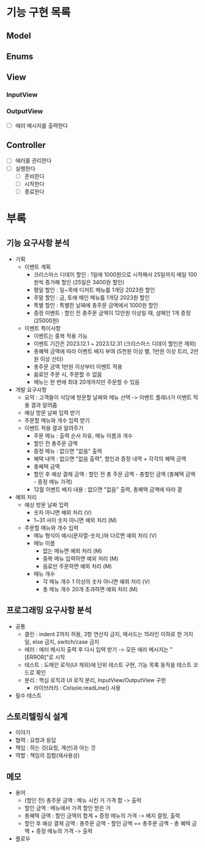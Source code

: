 # 기능 구현 목록

## Model

## Enums

## View

### InputView

### OutputView

- [ ] 에러 메시지를 출력한다

## Controller

- [ ] 에러를 관리한다
- [ ] 실행한다
    - [ ] 준비한다
    - [ ] 시작한다
    - [ ] 종료한다

# 부록

## 기능 요구사항 분석

- 기획
    - 이벤트 계획
        - 크리스마스 디데이 할인 : 1일에 1000원으로 시작해서 25일까지 매일 100원씩 증가해 할인 (25일은 3400원 할인)
        - 평일 할인 : 일~목에 디저트 메뉴를 1개당 2023원 할인
        - 주말 할인 : 금, 토에 메인 메뉴를 1개당 2023원 할인
        - 특별 할인 : 특별한 날짜에 총주문 금액에서 1000원 할인
        - 증정 이벤트 : 할인 전 총주문 금액이 12만원 이상일 때, 샴페인 1개 증정 (25000원)
    - 이벤트 특이사항
        - 이벤트는 중복 적용 가능
        - 이벤트 기간은 2023.12.1 ~ 2023.12.31 (크리스마스 디데이 할인은 제외)
        - 총혜택 금액에 따라 이벤트 배지 부여 (5천원 이상 별, 1만원 이상 트리, 2만원 이상 산타)
        - 총주문 금액 1만원 이상부터 이벤트 적용
        - 음료만 주문 시, 주문할 수 없음
        - 메뉴는 한 번에 최대 20개까지만 주문할 수 있음
- 개발 요구사항
    - 요약 : 고객들이 식당에 방문할 날짜와 메뉴 선택 -> 이벤트 플래너가 이벤트 적용 결과 알려줌
    - 예상 방문 날짜 입력 받기
    - 주문할 메뉴와 개수 입력 받기
    - 이벤트 적용 결과 알려주기
        - 주문 메뉴 : 출력 순서 자유, 메뉴 이름과 개수
        - 할인 전 총주문 금액
        - 증정 메뉴 : 없으면 "없음" 출력
        - 혜택 내역 : 없으면 "없음 출력", 할인과 증정 내역 + 각각의 혜택 금액
        - 총혜택 금액
        - 할인 후 예상 결제 금액 : 할인 전 총 주문 금액 - 총할인 금액 (총혜택 금액 - 증정 메뉴 가격)
        - 12월 이벤트 배지 내용 : 없으면 "없음" 출력, 총혜택 금액에 따라 결
- 예외 처리
    - 예상 방문 날짜 입력
        - 숫자 아니면 예외 처리 (V)
        - 1~31 사이 숫자 아니면 예외 처리 (M)
    - 주문할 메뉴와 개수 입력
        - 메뉴 형식이 예시(문자열-숫자,)와 다르면 예외 처리 (V)
        - 메뉴 이름
            - 없는 메뉴면 예외 처리 (M)
            - 중복 메뉴 입력하면 예외 처리 (M)
            - 음료만 주문하면 예외 처리 (M)
        - 메뉴 개수
            - 각 메뉴 개수 1 이상의 숫자 아니면 예외 처리 (V)
            - 총 메뉴 개수 20개 초과하면 예외 처리 (M)

## 프로그래밍 요구사항 분석

- 공통
    - 클린 : indent 2까지 허용, 3항 연산자 금지, 메서드는 15라인 이하로 한 가지 일, else 금지, switch/case 금지
    - 에러 : 에러 메시지 출력 후 다시 입력 받기 -> 모든 에러 메시지는 "[ERROR]"로 시작
    - 테스트 : 도메인 로직(UI 제외)에 단위 테스트 구현, 기능 목록 동작을 테스트 코드로 확인
    - 분리 : 핵심 로직과 UI 로직 분리, InputView/OutputView 구현
        - 라이브러리 : Colsole.readLine() 사용
- 필수 테스트

## 스토리텔링식 설계

- 이야기
- 협력 : 요청과 응답
- 책임 : 하는 것(요청, 계산)과 아는 것
- 역할 : 책임의 집합(재사용성)

## 메모

- 용어
    - (할인 전) 총주문 금액 : 메뉴 시킨 거 가격 합 -> 출력
    - 할인 금액 : 메뉴에서 가격 할인 받은 거
    - 총혜택 금액 : 할인 금액의 합계 + 증정 메뉴의 가격 -> 배지 결정, 출력
    - 할인 후 예상 결제 금액 : 총주문 금액 - 할인 금액 == 총주문 금액 - 총 혜택 금액 + 증정 메뉴의 가격 -> 출력
- 플로우